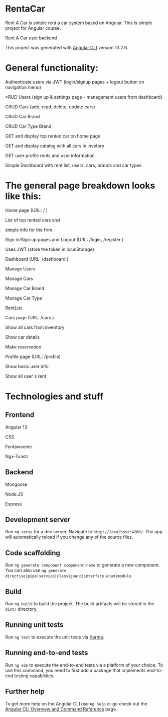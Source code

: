 # RentaCar
Rent A Car is simple rent a car system  based on Angular. This is simple project for Angular course.

Rent A Car user backend <link to be added>

This project was generated with [Angular CLI](https://github.com/angular/angular-cli) version 13.2.6.

# General functionality:

Authenticate users via JWT (login/signup pages + logout button on navigation menu)

*RUD Users (sign up & settings page - management users from dashboard)

CRUD Cars (add, read, delete, update cars)

CRUD Car Brand

CRUD Car Type Brand

GET and display top rented car on home page

GET and display catalog with all cars in invetory

GET user profile rents and user information

Simple Dashboard with rent list, users, cars, brands and car types


# The general page breakdown looks like this:

Home page (URL: / )

List of top rented cars and 

simple info for the firm

Sign in/Sign up pages and Logout (URL: /login, /register )

Uses JWT (store the token in localStorage)

Dashboard (URL: /dashboard )

Manage Users

Manage Cars

Manage Car Brand

Manage Car Type

RentList

Cars page (URL: /cars )

Show all cars from inventory

Show car details

Make reservation 

Profile page (URL: /profile)

Show basic user info

Show all user`s rent

# Technologies and stuff
## Frontend

Angular 13

CSS

Fontawsome

Ngx-Toastr


## Backend

Mongoose

Node.JS

Express
## Development server

Run `ng serve` for a dev server. Navigate to `http://localhost:4200/`. The app will automatically reload if you change any of the source files.

## Code scaffolding

Run `ng generate component component-name` to generate a new component. You can also use `ng generate directive|pipe|service|class|guard|interface|enum|module`.

## Build

Run `ng build` to build the project. The build artifacts will be stored in the `dist/` directory.

## Running unit tests

Run `ng test` to execute the unit tests via [Karma](https://karma-runner.github.io).

## Running end-to-end tests

Run `ng e2e` to execute the end-to-end tests via a platform of your choice. To use this command, you need to first add a package that implements end-to-end testing capabilities.

## Further help

To get more help on the Angular CLI use `ng help` or go check out the [Angular CLI Overview and Command Reference](https://angular.io/cli) page.
